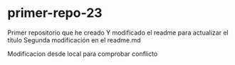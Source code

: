 # primer-repo-23
Primer repositorio que he creado
Y modificado el readme para actualizar el título
Segunda modificación en el readme.md

Modificacion desde local para comprobar conflicto

